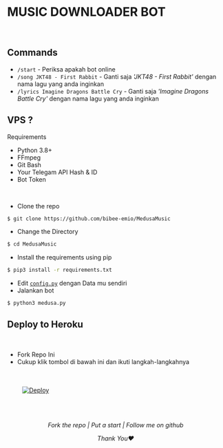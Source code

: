 # MUSIC DOWNLOADER BOT

<br>


## Commands 
- `/start` - Periksa apakah bot online
- `/song JKT48 - First Rabbit` - Ganti saja _'JKT48 - First Rabbit'_ dengan nama lagu yang anda inginkan
- `/lyrics Imagine Dragons Battle Cry` - Ganti saja _'Imagine Dragons Battle Cry'_ dengan nama lagu yang anda inginkan

## VPS ?
Requirements

- Python 3.8+
- FFmpeg
- Git Bash
- Your Telegam API Hash & ID
- Bot Token


<br>

- Clone the repo
```sh
$ git clone https://github.com/bibee-emio/MedusaMusic
```
- Change the Directory
```sh
$ cd MedusaMusic
```
- Install the requirements using pip
```sh
$ pip3 install -r requirements.txt
```
- Edit [`config.py`](config.py) dengan Data mu sendiri
- Jalankan bot
```sh
$ python3 medusa.py
```

## Deploy to Heroku

<br>

- Fork Repo Ini
- Cukup klik tombol di bawah ini dan ikuti langkah-langkahnya

<a href="https://heroku.com/deploy?template=https://github.com/Rexashh/mdb">
  <img src="https://www.herokucdn.com/deploy/button.svg" alt="Deploy"
  style="padding:35px">
</a>

##
<p align="center"><i>Fork the repo | Put a start | Follow me on github</i></p>
<p align="center"><i>Thank You❤️</i></p>
